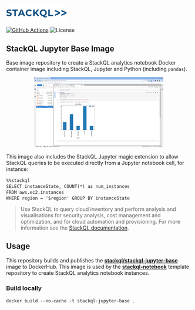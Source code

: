 <a href="https://stackql.io/" target="_blank">
<img src="images/stackql-logo-bold.png" alt="StackQL" width="33%" height="33%">
</a>
<br />

[![GitHub Actions](https://github.com/stackql/stackql-jupyter-base/actions/workflows/main.yml/badge.svg?branch=main)](https://github.com/stackql/stackql-jupyter-base/actions/workflows/main.yml)
![License](https://img.shields.io/github/license/stackql/stackql)

## StackQL Jupyter Base Image

Base image repository to create a StackQL analytics notebook Docker container image including StackQL, Jupyter and Python (including `pandas`).  

<p align="center">
  <img src="images/stackql-jupyter.png" alt="StackQL" width="70%" height="70%">
</p>

This image also includes the StackQL Jupyter magic extension to allow StackQL queries to be executed directly from a Jupyter notebook cell, for instance:  

```jupyter
%%stackql
SELECT instanceState, COUNT(*) as num_instances 
FROM aws.ec2.instances 
WHERE region = '$region' GROUP BY instanceState
```

> Use StackQL to query cloud inventory and perform analysis and visualisations for security analysis, cost management and optimization, and for cloud automation and provisioning.  For more information see the [StackQL documentation](https://stackql.io/docs).

## Usage

This repository builds and publishes the [__stackql/stackql-jupyter-base__](https://hub.docker.com/r/stackql/stackql-jupyter-base) image to DockerHub.  This image is used by the [__stackql-notebook__](https://github.com/stackql/stackql-notebook) template repository to create StackQL analytics notebook instances.

### Build locally

```
docker build --no-cache -t stackql-jupyter-base .
```
